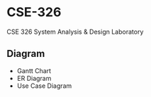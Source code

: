 # CSE-326
CSE 326 System Analysis &amp; Design Laboratory

## Diagram
- Gantt Chart
- ER Diagram
- Use Case Diagram
